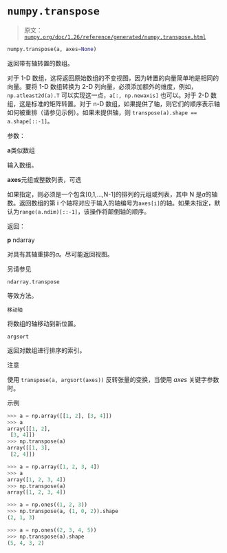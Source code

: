 # `numpy.transpose`

> 原文：[`numpy.org/doc/1.26/reference/generated/numpy.transpose.html`](https://numpy.org/doc/1.26/reference/generated/numpy.transpose.html)

```py
numpy.transpose(a, axes=None)
```

返回带有轴转置的数组。

对于 1-D 数组，这将返回原始数组的不变视图，因为转置的向量简单地是相同的向量。要将 1-D 数组转换为 2-D 列向量，必须添加额外的维度，例如，`np.atleast2d(a).T` 可以实现这一点，`a[:, np.newaxis]` 也可以。对于 2-D 数组，这是标准的矩阵转置。对于 n-D 数组，如果提供了轴，则它们的顺序表示轴如何被重排（请参见示例）。如果未提供轴，则 `transpose(a).shape == a.shape[::-1]`。

参数：

**a**类似数组

输入数组。

**axes**元组或整数列表，可选

如果指定，则必须是一个包含[0,1,...,N-1]的排列的元组或列表，其中 N 是*a*的轴数。返回数组的第 i 个轴将对应于输入的轴编号为`axes[i]`的轴。如果未指定，默认为`range(a.ndim)[::-1]`，该操作将颠倒轴的顺序。

返回：

**p** ndarray

对具有其轴重排的*a*。尽可能返回视图。

另请参见

`ndarray.transpose`

等效方法。

`移动轴`

将数组的轴移动到新位置。

`argsort`

返回对数组进行排序的索引。

注意

使用 `transpose(a, argsort(axes))` 反转张量的变换，当使用 *axes* 关键字参数时。

示例

```py
>>> a = np.array([[1, 2], [3, 4]])
>>> a
array([[1, 2],
 [3, 4]])
>>> np.transpose(a)
array([[1, 3],
 [2, 4]]) 
```

```py
>>> a = np.array([1, 2, 3, 4])
>>> a
array([1, 2, 3, 4])
>>> np.transpose(a)
array([1, 2, 3, 4]) 
```

```py
>>> a = np.ones((1, 2, 3))
>>> np.transpose(a, (1, 0, 2)).shape
(2, 1, 3) 
```

```py
>>> a = np.ones((2, 3, 4, 5))
>>> np.transpose(a).shape
(5, 4, 3, 2) 
```
